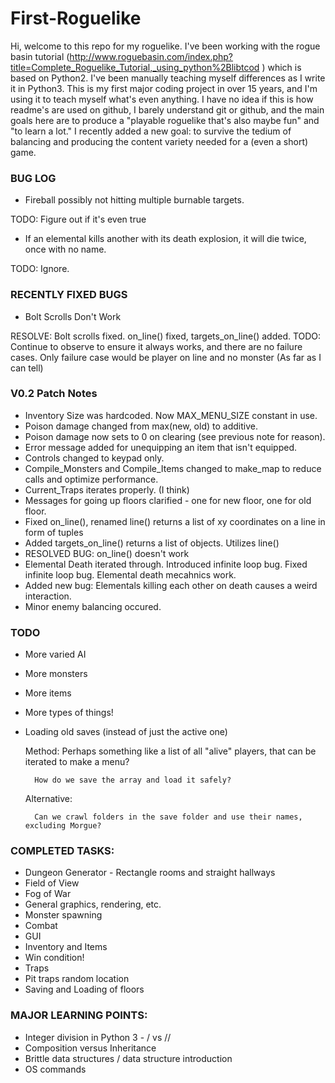 # First-Roguelike

Hi, welcome to this repo for my roguelike. I've been working with the rogue basin tutorial (http://www.roguebasin.com/index.php?title=Complete_Roguelike_Tutorial,_using_python%2Blibtcod ) which is based on Python2. I've been manually teaching myself differences as I write it in Python3. This is my first major coding project in over 15 years, and I'm using it to teach myself what's even anything. I have no idea if this is how readme's are used on github, I barely understand git or github, and the main goals here are to produce a "playable roguelike that's also maybe fun" and "to learn a lot." I recently added a new goal: to survive the tedium of balancing and producing the content variety needed for a (even a short) game.

### BUG LOG
- Fireball possibly not hitting multiple burnable targets.

TODO: Figure out if it's even true

- If an elemental kills another with its death explosion, it will die twice, once with no name.

TODO: Ignore.

### RECENTLY FIXED BUGS

- Bolt Scrolls Don't Work

RESOLVE: Bolt scrolls fixed. on_line() fixed, targets_on_line() added.
TODO: Continue to observe to ensure it always works, and there are no failure cases. Only failure case would be player on line and no monster (As far as I can tell)

### V0.2 Patch Notes
- Inventory Size was hardcoded. Now MAX_MENU_SIZE constant in use.
- Poison damage changed from max(new, old) to additive.
- Poison damage now sets to 0 on clearing (see previous note for reason).
- Error message added for unequipping an item that isn't equipped.
- Controls changed to keypad only.
- Compile_Monsters and Compile_Items changed to make_map to reduce calls and optimize performance.
- Current_Traps iterates properly. (I think)
- Messages for going up floors clarified - one for new floor, one for old floor.
- Fixed on_line(), renamed line() returns a list of xy coordinates on a line in form of tuples
- Added targets_on_line() returns a list of objects. Utilizes line()
- RESOLVED BUG: on_line() doesn't work
- Elemental Death iterated through. Introduced infinite loop bug. Fixed infinite loop bug. Elemental death mecahnics work.
- Added new bug: Elementals killing each other on death causes a weird interaction.
- Minor enemy balancing occured.


### TODO
- More varied AI
- More monsters
- More items
- More types of things!
- Loading old saves (instead of just the active one)

    Method: Perhaps something like a list of all "alive" players, that can be iterated to make a menu?
	
        How do we save the array and load it safely?
		
    Alternative:
	
        Can we crawl folders in the save folder and use their names, excluding Morgue?
		

### COMPLETED TASKS:
- Dungeon Generator - Rectangle rooms and straight hallways
- Field of View
- Fog of War
- General graphics, rendering, etc.
- Monster spawning
- Combat
- GUI
- Inventory and Items
- Win condition!
- Traps
- Pit traps random location
- Saving and Loading of floors


### MAJOR LEARNING POINTS:
- Integer division in Python 3 - / vs //
- Composition versus Inheritance
- Brittle data structures / data structure introduction
- OS commands